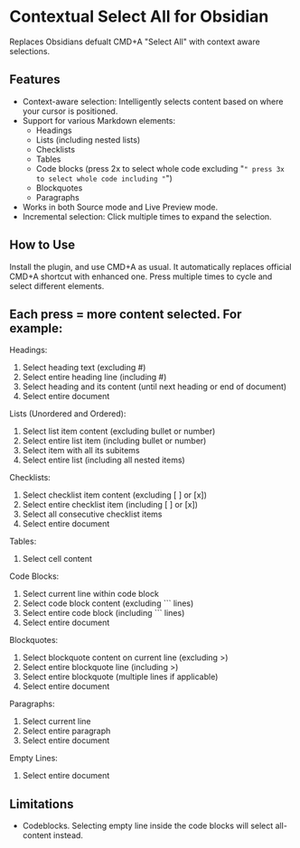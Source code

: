 # Contextual Select All for Obsidian

Replaces Obsidians defualt CMD+A "Select All" with context aware selections.

## Features

- Context-aware selection: Intelligently selects content based on where your cursor is positioned.
- Support for various Markdown elements:
  - Headings
  - Lists (including nested lists)
  - Checklists
  - Tables
  - Code blocks (press 2x to select whole code excluding "```" press 3x to select whole code including "```")
  - Blockquotes
  - Paragraphs
- Works in both Source mode and Live Preview mode.
- Incremental selection: Click multiple times to expand the selection.

## How to Use

Install the plugin, and use CMD+A as usual. It automatically replaces official CMD+A shortcut with enhanced one. Press multiple times to cycle and select different elements. 

## Each press = more content selected. For example:

Headings:

1. Select heading text (excluding #)
2. Select entire heading line (including #)
3. Select heading and its content (until next heading or end of document)
4. Select entire document

Lists (Unordered and Ordered):

1. Select list item content (excluding bullet or number)
2. Select entire list item (including bullet or number)
3. Select item with all its subitems
4. Select entire list (including all nested items)

Checklists:

1. Select checklist item content (excluding [ ] or [x])
2. Select entire checklist item (including [ ] or [x])
3. Select all consecutive checklist items
4. Select entire document

Tables:

1. Select cell content

Code Blocks:

1. Select current line within code block
2. Select code block content (excluding ``` lines)
3. Select entire code block (including ``` lines)
4. Select entire document

Blockquotes:

1. Select blockquote content on current line (excluding >)
2. Select entire blockquote line (including >)
3. Select entire blockquote (multiple lines if applicable)
4. Select entire document

Paragraphs:
1. Select current line
2. Select entire paragraph
3. Select entire document

Empty Lines:
1. Select entire document


## Limitations

- Codeblocks. Selecting empty line inside the code blocks will select all-content instead.
